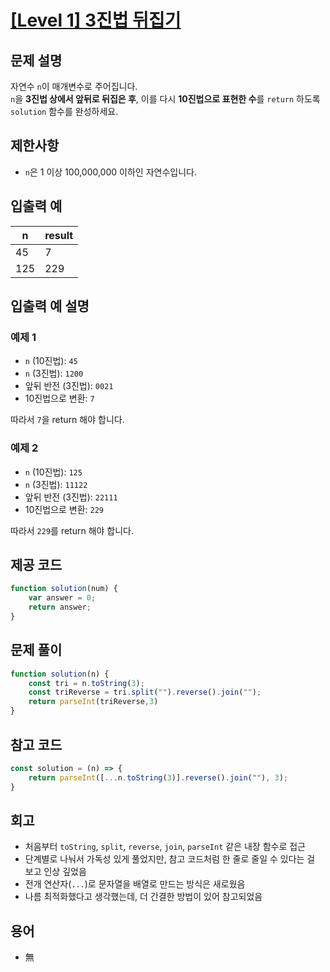 # [[Level 1] 3진법 뒤집기](https://school.programmers.co.kr/learn/courses/30/lessons/68935)
## 문제 설명

자연수 `n`이 매개변수로 주어집니다.  
`n`을 **3진법 상에서 앞뒤로 뒤집은 후**, 이를 다시 **10진법으로 표현한 수**를 `return` 하도록 `solution` 함수를 완성하세요.


## 제한사항

- `n`은 1 이상 100,000,000 이하인 자연수입니다.

## 입출력 예

| n   | result |
|-----|--------|
| 45  | 7      |
| 125 | 229    |


## 입출력 예 설명

### 예제 1

- `n` (10진법): `45`  
- `n` (3진법): `1200`  
- 앞뒤 반전 (3진법): `0021`  
- 10진법으로 변환: `7`  

따라서 `7`을 return 해야 합니다.

### 예제 2

- `n` (10진법): `125`  
- `n` (3진법): `11122`  
- 앞뒤 반전 (3진법): `22111`  
- 10진법으로 변환: `229`  

따라서 `229`를 return 해야 합니다.


## 제공 코드
```js
function solution(num) {
    var answer = 0;
    return answer;
}
```

## 문제 풀이
```js
function solution(n) {
    const tri = n.toString(3);
    const triReverse = tri.split("").reverse().join("");
    return parseInt(triReverse,3)
}
```

## 참고 코드
```js
const solution = (n) => {
    return parseInt([...n.toString(3)].reverse().join(""), 3);
}
```

## 회고
- 처음부터 `toString`, `split`, `reverse`, `join`, `parseInt` 같은 내장 함수로 접근
- 단계별로 나눠서 가독성 있게 풀었지만, 참고 코드처럼 한 줄로 줄일 수 있다는 걸 보고 인상 깊었음
- 전개 연산자(`...`)로 문자열을 배열로 만드는 방식은 새로웠음
- 나름 최적화했다고 생각했는데, 더 간결한 방법이 있어 참고되었음

## 용어
- 無